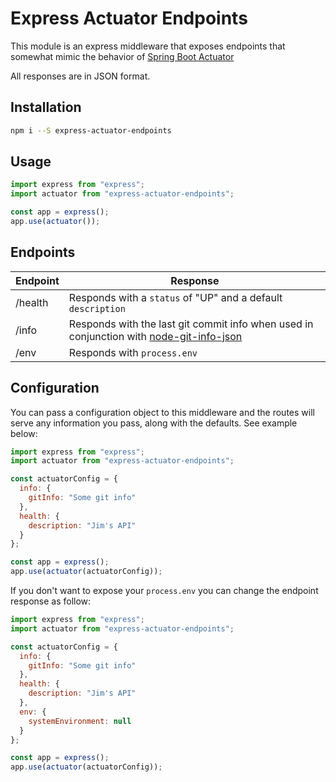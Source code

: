 # Express Actuator Endpoints

This module is an express middleware that exposes endpoints that somewhat mimic the behavior of [Spring Boot Actuator](https://github.com/spring-projects/spring-boot/tree/master/spring-boot-project/spring-boot-actuator)

All responses are in JSON format.

## Installation

```sh
npm i --S express-actuator-endpoints
```

## Usage

```js
import express from "express";
import actuator from "express-actuator-endpoints";

const app = express();
app.use(actuator());
```

## Endpoints

| Endpoint | Response                                                                                                                                    |
| -------- | ------------------------------------------------------------------------------------------------------------------------------------------- |
| /health  | Responds with a `status` of "UP" and a default `description`                                                                                |
| /info    | Responds with the last git commit info when used in conjunction with [node-git-info-json](https://www.npmjs.com/package/node-git-info-json) |
| /env     | Responds with `process.env`                                                                                                                 |

## Configuration

You can pass a configuration object to this middleware and the routes will serve any information you pass, along with the defaults. See example below:

```js
import express from "express";
import actuator from "express-actuator-endpoints";

const actuatorConfig = {
  info: {
    gitInfo: "Some git info"
  },
  health: {
    description: "Jim's API"
  }
};

const app = express();
app.use(actuator(actuatorConfig));
```

If you don't want to expose your `process.env` you can change the endpoint response as follow:
```js
import express from "express";
import actuator from "express-actuator-endpoints";

const actuatorConfig = {
  info: {
    gitInfo: "Some git info"
  },
  health: {
    description: "Jim's API"
  },
  env: {
    systemEnvironment: null
  }
};

const app = express();
app.use(actuator(actuatorConfig));
```